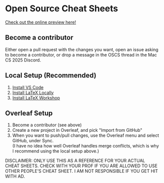 # Open Source Cheat Sheets

[Check out the online preview here!](https://err53.github.io/oscs/)

## Become a contributor
Either open a pull request with the changes you want,
open an issue asking to become a contributor,
or drop a message in the OSCS thread in the Mac CS 2025 Discord.

## Local Setup (Recommended)
1. [Install VS Code](https://code.visualstudio.com/)
2. [Install LaTeX Locally](https://www.latex-project.org/get/)
3. [Install LaTeX Workshop](https://marketplace.visualstudio.com/items?itemName=James-Yu.latex-workshop)

## Overleaf Setup
1. Become a contributor (see above)
2. Create a new project in Overleaf, and pick "Import from GitHub"
3. When you want to push/pull changes, use the Overleaf menu and select GitHub, under Sync. \
(I have no idea how well Overleaf handles merge conflicts,
which is why I recommend using the local setup above.)

DISCLAIMER: ONLY USE THIS AS A REFERENCE FOR YOUR ACTUAL CHEAT SHEETS.
CHECK WITH YOUR PROF IF YOU ARE ALLOWED TO USE OTHER PEOPLE'S CHEAT SHEET.
I AM NOT RESPONSIBLE IF YOU GET HIT WITH AD.
